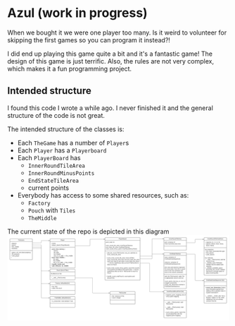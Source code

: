 # Azul (work in progress)

When we bought it we were one player too many. Is it weird to volunteer for skipping the first games so you can program it instead?!

I did end up playing this game quite a bit and it's a fantastic game! The design of this game is just terrific. Also, the rules are not very complex, which makes it a fun programming project.

## Intended structure
I found this code I wrote a while ago. I never finished it and the general structure of the code is not great.

The intended structure of the classes is:
- Each `TheGame` has a number of `Player`s
- Each `Player` has a `Playerboard`
- Each `PlayerBoard` has
    - `InnerRoundTileArea`
    - `InnerRoundMinusPoints`
    - `EndStateTileArea`
    - current points
- Everybody has access to some shared resources, such as:
    - `Factory`
    - `Pouch` with `Tiles`
    - `TheMiddle`

The current state of the repo is depicted in this diagram ![Check it out](diagram.png)
